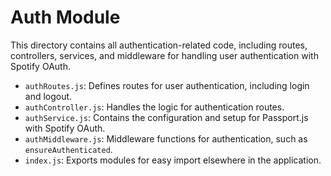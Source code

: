 # Auth Module

This directory contains all authentication-related code, including routes, controllers, services, and middleware for handling user authentication with Spotify OAuth.

- `authRoutes.js`: Defines routes for user authentication, including login and logout.
- `authController.js`: Handles the logic for authentication routes.
- `authService.js`: Contains the configuration and setup for Passport.js with Spotify OAuth.
- `authMiddleware.js`: Middleware functions for authentication, such as `ensureAuthenticated`.
- `index.js`: Exports modules for easy import elsewhere in the application.
